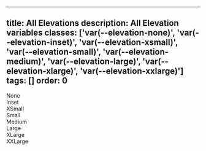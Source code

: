 <!--
 *              Copyright (c) 2025 Visa, Inc.
 *
 * Licensed under the Apache License, Version 2.0 (the "License");
 * you may not use this file except in compliance with the License.
 * You may obtain a copy of the License at
 *
 *         http://www.apache.org/licenses/LICENSE-2.0
 *
 * Unless required by applicable law or agreed to in writing, software
 * distributed under the License is distributed on an "AS IS" BASIS,
 * WITHOUT WARRANTIES OR CONDITIONS OF ANY KIND, either express or implied.
 * See the License for the specific language governing permissions and
 * limitations under the License.
 *
 -->
---
title: All Elevations
description: All Elevation variables
classes: ['var(--elevation-none)', 'var(--elevation-inset)', 'var(--elevation-xsmall)', 'var(--elevation-small)', 'var(--elevation-medium)', 'var(--elevation-large)', 'var(--elevation-xlarge)', 'var(--elevation-xxlarge)']
tags: []
order: 0
---

<div class="v-flex v-flex-wrap v-gap-4">
  <div class="box" style="box-shadow: var(--elevation-none);">
    None
  </div>
  <div class="box" style="box-shadow: var(--elevation-inset);">
    Inset
  </div>
  <div class="box" style="box-shadow: var(--elevation-xsmall);">
    XSmall
  </div>
  <div class="box" style="box-shadow: var(--elevation-small);">
    Small
  </div>
  <div class="box" style="box-shadow: var(--elevation-medium);">
    Medium
  </div>
  <div class="box" style="box-shadow: var(--elevation-large);">
    Large
  </div>
  <div class="box" style="box-shadow: var(--elevation-xlarge);">
    XLarge
  </div>
  <div class="box" style="box-shadow: var(--elevation-xxlarge);">
    XXLarge
  </div>
</div>

